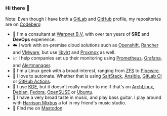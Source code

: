 ### Hi there 👋

Note: Even though I have both a [GitLab](https://gitlab.com/jbouter) and [GitHub](https://github.com/jbouter) profile, my repositories are on [Codeberg](https://codeberg.org/jbouter)

- 🔭 I'm a consultant at [Warpnet B.V.](https://warpnet.nl) with over ten years of **SRE** and **DevOps** experience.
- ☁️ I work with on-premise cloud solutions such as [Openshift](https://github.com/openshift), [Rancher](https://www.rancher.com/) and [VMware](https://github.com/vmware), but use [libvirt](https://gitlab.com/libvirt/libvirt) and [Proxmox](https://proxmox.com/en/) as well.
- 📈 I help companies set up their monitoring using [Prometheus](https://github.com/prometheus/prometheus), [Grafana](https://github.com/grafana/grafana), and [Alertmanager](https://github.com/prometheus/alertmanager).
- 🌱 I'm a Linux geek with a broad interest, ranging from [ZFS](https://github.com/openzfs/zfs) to [Pipewire](https://github.com/PipeWire).
- 🚀 I love to automate. Whether that is using [SaltStack](https://github.com/saltstack/salt), [Ansible](https://github.com/ansible/ansible), [GitLab CI](https://docs.gitlab.com/ee/ci/) or [GitHub Actions](https://github.com/features/actions).
- 🐸 I use [KDE](https://kde.org/), but it doesn't really matter to me if that's on [ArchLinux](https://archlinux.org/), [Debian](https://www.debian.org/), [Fedora](https://getfedora.org/), [OpenSUSE](https://www..opensuse.org/) or [Ubuntu](https://ubuntu.com/).
- 🎸 I have a very broad taste in music, and play bass guitar. I play around with [Harrison Mixbus](https://harrisonconsoles.com/product/mixbus/) a lot in my friend's music studio.
- 💬 Find me on <a rel="me" href="https://fosstodon.org/@jbouter">Mastodon</a>
